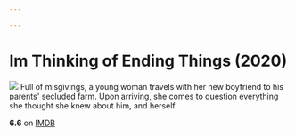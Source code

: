 ```yaml
---

---
```


# Im Thinking of Ending Things (2020)
![](https://m.media-amazon.com/images/M/MV5BNWMyZTA1MTItMzFhOS00NGY5LWJlZDMtMzczZmRjOThkMmViXkEyXkFqcGdeQXVyMjUxMTY3ODM@._V1_SX300.jpg)
Full of misgivings, a young woman travels with her new boyfriend to his parents' secluded farm. Upon arriving, she comes to question everything she thought she knew about him, and herself.

**6.6** on [IMDB](https://www.imdb.com/title/tt7939766)
